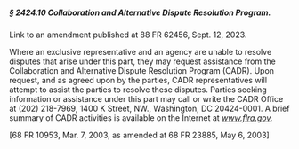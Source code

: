 ##### § 2424.10 Collaboration and Alternative Dispute Resolution Program. #####

Link to an amendment published at 88 FR 62456, Sept. 12, 2023.

Where an exclusive representative and an agency are unable to resolve disputes that arise under this part, they may request assistance from the Collaboration and Alternative Dispute Resolution Program (CADR). Upon request, and as agreed upon by the parties, CADR representatives will attempt to assist the parties to resolve these disputes. Parties seeking information or assistance under this part may call or write the CADR Office at (202) 218-7969, 1400 K Street, NW., Washington, DC 20424-0001. A brief summary of CADR activities is available on the Internet at *www.flra.gov.*

[68 FR 10953, Mar. 7, 2003, as amended at 68 FR 23885, May 6, 2003]